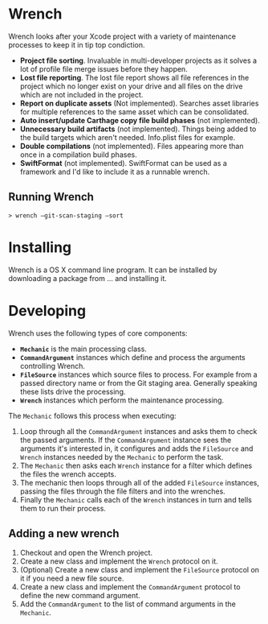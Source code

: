 # Wrench

Wrench looks after your Xcode project with a variety of maintenance processes to keep it in tip top condiction.

* __Project file sorting__. Invaluable in multi-developer projects as it solves a lot of profile file merge issues before they happen.
* __Lost file reporting__. The lost file report shows all file references in the project which no longer exist on your drive and all files on the drive which are not included in the project.
* __Report on duplicate assets__ (Not implemented). Searches asset libraries for multiple references to the same asset which can be consolidated.
* __Auto insert/update Carthage copy file build phases__ (not implemented).
* __Unnecessary build artifacts__ (not implemented). Things being added to the build targets which aren't needed. Info.plist files for example.
* __Double compilations__ (not implemented). Files appearing more than once in a compilation build phases.
* __SwiftFormat__ (not implemented). SwiftFormat can be used as a framework and I'd like to include it as a runnable wrench.

## Running Wrench

```
> wrench —git-scan-staging —sort
```

# Installing

Wrench is a OS X command line program. It can be installed by downloading a package from ... and installing it.

# Developing

Wrench uses the following types of core components:

* __`Mechanic`__ is the main processing class.
* __`CommandArgument`__ instances which define and process the arguments controlling Wrench.
* __`FileSource`__ instances which source files to process. For example from a passed directory name or from the Git staging area. Generally speaking these lists drive the processing.
* __`Wrench`__ instances which perform the maintenance processing.

The `Mechanic` follows this process when executing:

1. Loop through all the `CommandArgument` instances and asks them to check the passed arguments. If the `CommandArgument` instance sees the arguments it's interested in, it configures and adds the `FileSource` and `Wrench` instances needed by the `Mechanic` to perform the task.
1. The `Mechanic` then asks each `Wrench` instance for a filter which defines the files the wrench accepts. 
2. The mechanic then loops through all of the added `FileSource` instances, passing the files through the file filters and into the wrenches.
3. Finally the `Mechanic` calls each of the `Wrench` instances in turn and tells them to run their process.

## Adding a new wrench

1. Checkout and open the Wrench project.
2. Create a new class and implement the `Wrench` protocol on it.
3. (Optional) Create a new class and implement the `FileSource` protocol on it if you need a new file source.
4. Create a new class and implement the `CommandArgument` protocol to define the new command argument.
5. Add the `CommandArgument` to the list of command arguments in the `Mechanic`.



